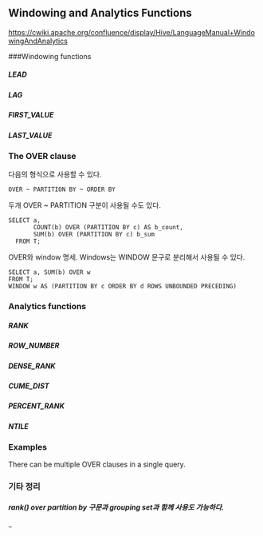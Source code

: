 ## Windowing and Analytics Functions
https://cwiki.apache.org/confluence/display/Hive/LanguageManual+WindowingAndAnalytics


###Windowing functions
##### LEAD
##### LAG
##### FIRST_VALUE
##### LAST_VALUE

### The OVER clause
다음의 형식으로 사용할 수 있다.
```
OVER ~ PARTITION BY ~ ORDER BY
```

두개 OVER ~ PARTITION 구분이 사용될 수도 있다.
```
SELECT a,
       COUNT(b) OVER (PARTITION BY c) AS b_count,
       SUM(b) OVER (PARTITION BY c) b_sum
  FROM T;
```

OVER와 window 명세. Windows는 WINDOW 문구로 분리해서 사용될 수 있다.
```
SELECT a, SUM(b) OVER w
FROM T;
WINDOW w AS (PARTITION BY c ORDER BY d ROWS UNBOUNDED PRECEDING)
```

### Analytics functions
##### RANK
##### ROW_NUMBER
##### DENSE_RANK
##### CUME_DIST
##### PERCENT_RANK
##### NTILE


### Examples
There can be multiple OVER clauses in a single query.

### 기타 정리
##### rank() over partition by 구문과 grouping set과 함께 사용도 가능하다.
```
~
```
